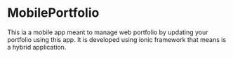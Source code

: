 # MobilePortfolio
This ia a mobile app meant to manage web portfolio by updating your portfolio using this app.
It is developed using ionic framework that means is a hybrid application.
